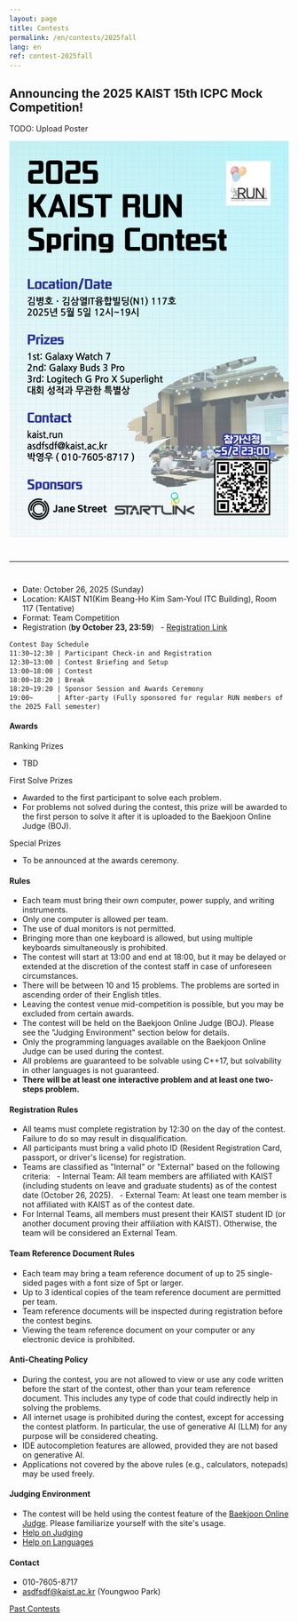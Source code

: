 ```yaml
---
layout: page
title: Contests
permalink: /en/contests/2025fall
lang: en
ref: contest-2025fall
---
```


## Announcing the 2025 KAIST 15th ICPC Mock Competition!


TODO: Upload Poster
<div style="text-align: center">
	<img src="/contest/2025-spring/2025 KAIST RUN Spring Contest.png" alt="poster" style="width: 700px;"/>
</div>
<hr style="size: 20; margin-top: 40px; margin-bottom: 40px; border: solid; border-width: 0; border-bottom: 1px solid #e8e8e8;"/>

* Date: October 26, 2025 (Sunday)
* Location: KAIST N1(Kim Beang-Ho Kim Sam-Youl ITC Building), Room 117 (Tentative)
* Format: Team Competition
* Registration (**by October 23, 23:59**)
  - [Registration Link](https://forms.gle/hzEv9X2qnpvbQHiM9)
```
Contest Day Schedule
11:30~12:30 | Participant Check-in and Registration
12:30~13:00 | Contest Briefing and Setup
13:00~18:00 | Contest
18:00~18:20 | Break
18:20~19:20 | Sponsor Session and Awards Ceremony
19:00~      | After-party (Fully sponsored for regular RUN members of the 2025 Fall semester)
```

#### Awards

Ranking Prizes
* TBD

First Solve Prizes
* Awarded to the first participant to solve each problem.
* For problems not solved during the contest, this prize will be awarded to the first person to solve it after it is uploaded to the Baekjoon Online Judge (BOJ).

Special Prizes
* To be announced at the awards ceremony.

#### Rules
* Each team must bring their own computer, power supply, and writing instruments.
* Only one computer is allowed per team.
* The use of dual monitors is not permitted.
* Bringing more than one keyboard is allowed, but using multiple keyboards simultaneously is prohibited.
* The contest will start at 13:00 and end at 18:00, but it may be delayed or extended at the discretion of the contest staff in case of unforeseen circumstances.
* There will be between 10 and 15 problems. The problems are sorted in ascending order of their English titles.
* Leaving the contest venue mid-competition is possible, but you may be excluded from certain awards.
* The contest will be held on the Baekjoon Online Judge (BOJ). Please see the "Judging Environment" section below for details.
* Only the programming languages available on the Baekjoon Online Judge can be used during the contest.
* All problems are guaranteed to be solvable using C++17, but solvability in other languages is not guaranteed.
* **There will be at least one interactive problem and at least one two-steps problem.**

#### Registration Rules
* All teams must complete registration by 12:30 on the day of the contest. Failure to do so may result in disqualification.
* All participants must bring a valid photo ID (Resident Registration Card, passport, or driver's license) for registration.
* Teams are classified as "Internal" or "External" based on the following criteria:
  - Internal Team: All team members are affiliated with KAIST (including students on leave and graduate students) as of the contest date (October 26, 2025).
  - External Team: At least one team member is not affiliated with KAIST as of the contest date.
* For Internal Teams, all members must present their KAIST student ID (or another document proving their affiliation with KAIST). Otherwise, the team will be considered an External Team.

#### Team Reference Document Rules
* Each team may bring a team reference document of up to 25 single-sided pages with a font size of 5pt or larger.
* Up to 3 identical copies of the team reference document are permitted per team.
* Team reference documents will be inspected during registration before the contest begins.
* Viewing the team reference document on your computer or any electronic device is prohibited.

#### Anti-Cheating Policy
* During the contest, you are not allowed to view or use any code written before the start of the contest, other than your team reference document. This includes any type of code that could indirectly help in solving the problems.
* All internet usage is prohibited during the contest, except for accessing the contest platform. In particular, the use of generative AI (LLM) for any purpose will be considered cheating.
* IDE autocompletion features are allowed, provided they are not based on generative AI.
* Applications not covered by the above rules (e.g., calculators, notepads) may be used freely.

#### Judging Environment

- The contest will be held using the contest feature of the [Baekjoon Online Judge](https://www.acmicpc.net/). Please familiarize yourself with the site's usage.
- [Help on Judging](https://www.acmicpc.net/help/judge)
- [Help on Languages](https://www.acmicpc.net/help/language)

#### Contact

* 010-7605-8717
* asdfsdf@kaist.ac.kr (Youngwoo Park)

[Past Contests](https://kaist.run/en/contests/past)
